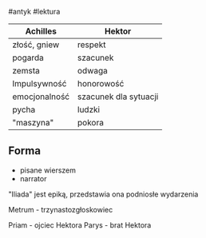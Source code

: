 #antyk #lektura 

| Achilles      | Hektor                |
| ------------- | --------------------- |
| złość, gniew  | respekt               |
| pogarda       | szacunek              |
| zemsta        | odwaga                |
| Impulsywność  | honorowość            |
| emocjonalność | szacunek dla sytuacji |
| pycha         | ludzki                |
| "maszyna"     | pokora                |
## Forma
- pisane wierszem
- narrator

"Iliada" jest epiką, przedstawia ona podniosłe wydarzenia

Metrum - trzynastozgłoskowiec

Priam - ojciec Hektora
Parys - brat Hektora